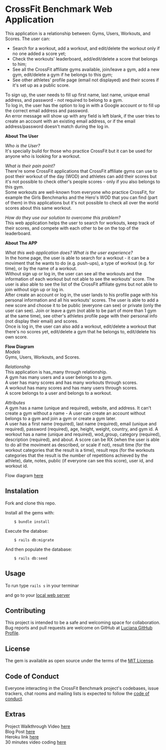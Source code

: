 # CrossFit Benchmark Web Application
This application is a relationship between: Gyms, Users, Workouts, and Scores.
The user can:
- Search for a workout, add a workout, and edit/delete the workout only if no one added a score yet;
- Check the workouts' leaderboard, add/edit/delete a score that belongs to him;
- See all the CrossFit affiliate gyms available, join/leave a gym, add a new gym, edit/delete a gym if he belongs to this gym;
- See other athletes' profile page (email not displayed) and their scores if it's set up as a public score.

To sign up, the user needs to fill up first name, last name, unique email address, and password - not required to belong to a gym.\
To log in, the user has the option to log in with a Google account or to fill up the correct email address and password.\
An error message will show up with any field is left blank, if the user tries to create an account with an existing email address, or if the email address/password doesn't match during the log in.

**About The User**

*Who is the User?*\
It's specially build for those who practice CrossFit but it can be used for anyone who is looking for a workout.

*What is their pain point?*\
There're some CrossFit applications that CrossFit affiliate gyms can use to post their workout of the day (WOD) and athletes can add their scores but it's not possible to check other's people scores - only if you also belongs to this gym.\
Some workouts are well-known from everyone who practice CrossFit, for example the Girls Benchmarks and the Hero's WOD that you can find (part of them) in this applications but it's not possible to check all over the world scores about this same workout. 

*How do they use our solution to overcome this problem?*\
This web application helps the user to search for workouts, keep track of their scores, and compete with each other to be on the top of the leaderboard.

**About The APP**

*What this web application does? What is the user experience?*\
In the home page, the user is able to search for a workout - it can be a moviment that he wants to do (e.g. push-ups), a type of workout (e.g. for time), or by the name of a workout.\
Without sign up or log in, the user can see all the workouts and the information of each workout but not able to see the workouts' score. The user is also able to see the list of the CrossFit affiliate gyms but not able to join without sign up or log in.\
After create an account or log in, the user lands to his profile page with his personal information and all his workouts' scores. The user is able to add a new score and choose it to be public (everyone can see) or private (only the user can see). Join or leave a gym (not able to be part of more than 1 gym at the same time), see other's athletes profile page with their personal info (not display their email) and scores.\
Once is log in, the user can also add a workout, edit/delete a workout that there's no scores yet, edit/delete a gym that he belongs to, edit/delete his own score.

**Flow Diagram**\
*Models*\
Gyms, Users, Workouts, and Scores.

*Relationship*\
This application is has_many through relationship.\
A gym has many users and a user belongs to a gym.\
A user has many scores and has many workouts through scores.\
A workout has many scores and has many users through scores.\
A score belongs to a user and belongs to a workout.

*Attributes*\
A gym has a name (unique and required), website, and address. It can't create a gym without a name - A user can create an account without belongs to a gym and join a gym or create a gym later.\
A user has a first name (required), last name (required), email (unique and required), password (required), age, height, weight, country, and gym id.
A workout has a name (unique and required), wod_group, category (required), description (required), and about.
A score can be RX (when the user is able to do all the moviment as described, or scale if not), result time (for the workout categories that the result is a time), result reps (for the workouts categories that the result is the number of repetitions achieved by the athlete), date, notes, public (if everyone can see this score), user id, and workout id.

Flow diagram [here](https://drive.google.com/file/d/1N-ZeTPwMwMq8o3Aytgb_hThB8fndvzzV/view?usp=sharing)
## Instalation
Fork and clone this repo.

Install all the gems with:
```
    $ bundle install
```

Execute the databse:
```
    $ rails db:migrate
```

And then populate the database:
```
    $ rails db:seed
```
## Usage

To run type `rails s` in your terminar

and go to your [local web server](http://localhost:3000/)
## Contributing

This project is intended to be a safe and welcoming space for collaboration.
Bug reports and pull requests are welcome on GitHub at [Luciana GitHub Profile](https://github.com/luciana-lab).

## License

The gem is available as open source under the terms of the [MIT License](https://opensource.org/licenses/MIT).

## Code of Conduct

Everyone interacting in the CrossFit Benchmark project's codebases, issue trackers, chat rooms and mailing lists is expected to follow the [code of conduct](https://github.com/luciana-lab/crossfit-benchmark-project/blob/main/CODE_OF_CONDUCT.md).

## Extras
Project Walkthrough Video [here](https://youtu.be/zjdYMrgik_A)\
Blog Post [here](https://luciana-lab.medium.com/rails-time-select-form-and-view-bonus-date-d2700d913a50)\
Heroku link [here]()\
30 minutes video coding [here](https://youtu.be/T7HTeDDb1Tc)